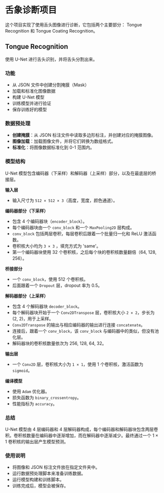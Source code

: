 # 舌象诊断项目

这个项目实现了使用舌头图像进行诊断，它包括两个主要部分： Tongue Recognition 和 Tongue Coating Recognition。

## Tongue Recognition

使用 U-Net 进行舌头识别，并将舌头分割出来。

### 功能

- 从 JSON 文件中创建分割掩膜（Mask）
- 加载和标准化图像数据
- 构建 U-Net 模型
- 训练模型并进行验证
- 保存训练好的模型

### 数据预处理

- **创建掩膜**：从 JSON 标注文件中读取多边形标注，并创建对应的掩膜图像。
- **图像加载**：加载图像文件，并将它们转换为数组格式。
- **标准化**：将图像数据标准化到 0-1 范围内。

### 模型结构

U-Net 模型包含编码器（下采样）和解码器（上采样）部分，以及在最底层的桥接层。

**输入层**
- 输入尺寸为 `512 × 512 × 3`（高度，宽度，颜色通道）。

**编码器部分（下采样）**
- 包含 4 个编码器块（`encoder_block`）。
- 每个编码器块由一个 `conv_block` 和一个 `MaxPooling2D` 层构成。
- `conv_block` 包括两层卷积，每层卷积后跟着一个批量归一化和 ReLU 激活函数。
- 卷积核大小均为 `3 × 3` ，填充方式为 'same'。
- 第一个编码器块使用 32 个卷积核，之后每个块的卷积核数量翻倍（64, 128, 256）。

**桥接部分**
- 一个 `conv_block`，使用 512 个卷积核。
- 后面跟着一个 `Dropout` 层，dropout 率为 0.5。

**解码器部分（上采样）**
- 包含 4 个解码器块 `decoder_block`。
- 每个解码器块开始于一个 `Conv2DTranspose` 层，卷积核大小 `2 × 2`，步长为 (2, 2)，用于上采样。
- `Conv2DTranspose` 的输出与相应编码器的输出进行连接 `concatenate`。
- 连接后，跟着一个 `conv_block`，该 `conv_block` 与编码器中的类似，但没有池化层。
- 解码器块的卷积核数量依次为 256, 128, 64, 32。

**输出层**
- 一个 `Conv2D` 层，卷积核大小为 `1 × 1`，使用 1 个卷积核，激活函数为 `sigmoid`。

**编译模型**
- 使用 `Adam` 优化器。
- 损失函数为 `binary_crossentropy`。
- 性能指标为 `accuracy`。

### 总结
U-Net 模型由 4 层编码器和 4 层解码器构成，每个编码器和解码器块包含两层卷积。卷积核数量在编码器中逐渐增加，而在解码器中逐渐减少。最终通过一个 1 × 1 卷积核的输出层产生模型预测。

### 使用说明

- 将图像和 JSON 标注文件放在指定文件夹中。
- 运行数据预处理脚本来准备训练数据。
- 运行模型构建和训练脚本。
- 训练完成后，模型会被保存。
